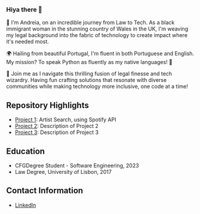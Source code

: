 ### Hiya there 👋


👋 I'm Andreia, on an incredible journey from Law to Tech. As a black immigrant woman in the stunning country of Wales in the UK, I'm weaving my legal background into the fabric of technology to create impact where it's needed most.

🌍 Hailing from beautiful Portugal, I'm fluent in both Portuguese and English. My mission? To speak Python as fluently as my native languages! 🐍

🚀 Join me as I navigate this thrilling fusion of legal finesse and tech wizardry. Having fun crafting solutions that resonate with diverse communities while making technology more inclusive, one code at a time!


## Repository Highlights
- [Project 1](spotify): Artist Search, using Spotify API
- [Project 2](link-to-project-2): Description of Project 2
- [Project 3](link-to-project-3): Description of Project 3
  

## Education
- CFGDegree Student -  Software Engineering, 2023
- Law Degree, University of Lisbon, 2017
  

## Contact Information
- [LinkedIn](https://www.linkedin.com/in/andreia-byda/)
